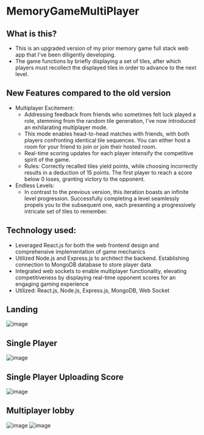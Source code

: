 # MemoryGameMultiPlayer
## What is this?
  - This is an upgraded version of my prior memory game full stack web app that I've been diligently developing.
  - The game functions by briefly displaying a set of tiles, after which players must recollect the displayed tiles in order to advance to the next level.

## New Features compared to the old version
  - Multiplayer Excitement:
    - Addressing feedback from friends who sometimes felt luck played a role, stemming from the random tile generation, I've now introduced an exhilarating multiplayer mode.
    - This mode enables head-to-head matches with friends, with both players confronting identical tile sequences. You can either host a room for your friend to join or join their hosted room.
    - Real-time scoring updates for each player intensify the competitive spirit of the game.
    - Rules: Correctly recalled tiles yield points, while choosing incorrectly results in a deduction of 15 points. The first player to reach a score below 0 loses, granting victory to the opponent.
  - Endless Levels:
    - In contrast to the previous version, this iteration boasts an infinite level progression. Successfully completing a level seamlessly propels you to the subsequent one, each presenting a progressively intricate set of tiles to remember.

## Technology used:
  - Leveraged React.js for both the web frontend design and comprehensive implementation of game mechanics
  - Utilized Node.js and Express.js to architect the backend. Establishing connection to MongoDB database to store player data
  - Integrated web sockets to enable multiplayer functionality, elevating competitiveness by displaying real-time opponent scores for an engaging gaming experience
  - Utilized: React.js, Node.js, Express.js, MongoDB, Web Socket

## Landing
![image](https://github.com/JackyJerkyYt/MemoryGameMultiPlayer/assets/102132492/7149b0d7-e418-4b32-8f67-90fef3343b56)

## Single Player
![image](https://github.com/JackyJerkyYt/MemoryGameMultiPlayer/assets/102132492/aea34c16-16d9-4266-a4b3-212c6fda5b9f)

## Single Player Uploading Score
![image](https://github.com/JackyJerkyYt/MemoryGameMultiPlayer/assets/102132492/22952904-ec63-49ac-8eb8-d964a7b4b7d4)

## Multiplayer lobby
![image](https://github.com/JackyJerkyYt/MemoryGameMultiPlayer/assets/102132492/f60fb5df-7766-43a8-979f-9982a0980ebe)
![image](https://github.com/JackyJerkyYt/MemoryGameMultiPlayer/assets/102132492/09a0c8b6-1b1b-4597-8727-c0852e2d76cd)



